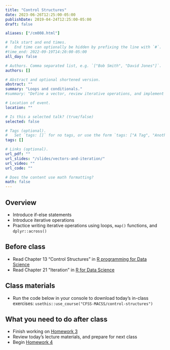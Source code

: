 ```yaml
---
title: "Control Structures"
date: 2023-06-26T12:25:00-05:00
publishDate: 2019-04-24T12:25:00-05:00
draft: false

aliases: ["/cm008.html"]

# Talk start and end times.
#   End time can optionally be hidden by prefixing the line with `#`.
#time_end: 2022-09-19T14:20:00-05:00
all_day: false

# Authors. Comma separated list, e.g. `["Bob Smith", "David Jones"]`.
authors: []

# Abstract and optional shortened version.
abstract: ""
summary: "Loops and conditionals."
#summary: "Define a vector, review iterative operations, and implement iteration using a range of techniques."

# Location of event.
location: ""

# Is this a selected talk? (true/false)
selected: false

# Tags (optional).
#   Set `tags: []` for no tags, or use the form `tags: ["A Tag", "Another Tag"]` for one or more tags.
tags: []

# Links (optional).
url_pdf: ""
url_slides: "/slides/vectors-and-iteration/"
url_video: ""
url_code: ""

# Does the content use math formatting?
math: false
---
```




## Overview

<!--
* Review the major types of vectors
* Demonstrate how to subset vectors
* Demonstrate vector recycling
* Define lists
-->

* Introduce if-else statements
* Introduce iterative operations
* Practice writing iterative operations using loops, `map()` functions, and `dplyr::across()`

## Before class

* Read Chapter 13 “Control Structures” in [R programming for Data Science](https://bookdown.org/rdpeng/rprogdatascience/control-structures.html) 
* Read Chapter 21 "Iteration” in [R for Data Science](https://r4ds.had.co.nz/iteration.html) 

<!--
* Read chapters 14.1-2, 20-21 from [R for Data Science](http://r4ds.had.co.nz/)
-->

## Class materials

* Run the code below in your console to download today’s in-class exercises: `usethis::use_course("CFSS-MACSS/control-structures")`

<!--
* [Data storage types](/notes/vectors/)
* [Iteration](/notes/iteration/)
* [Column-wise operations](https://dplyr.tidyverse.org/dev/articles/colwise.html)
-->

## What you need to do after class

* Finish working on [Homework 3](/homework/wrangle-data/)
* Review today’s lecture materials, and prepare for next class
* Begin [Homework 4](/homework/programming/)
